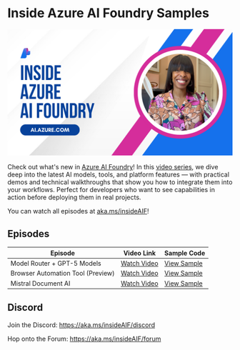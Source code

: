 # Inside Azure AI Foundry Samples

![Inside Azure AI Foundry playlist image.](Images/thumbnail-playlist.png)

Check out what's new in [Azure AI Foundry](https://ai.azure.com)! In this [video series](https://aka.ms/insideAIF), we dive deep into the latest AI models, tools, and platform features — with practical demos and technical walkthroughs that show you how to integrate them into your workflows. Perfect for developers who want to see capabilities in action before deploying them in real projects.

You can watch all episodes at [aka.ms/insideAIF](https://aka.ms/insideAIF)!

## Episodes

| Episode  | Video Link | Sample Code |
|--------------|------------|-------------|
| Model Router + GPT-5 Models | [Watch Video](https://youtu.be/2NL2XpigH0A?si=yCdz_kyx16VIX0Mk) | [View Sample](./samples/model-router) |
| Browser Automation Tool (Preview) | [Watch Video](https://youtu.be/FBQRc-M18ws?si=uhhDtHJmKdCki-c2) | [View Sample](./samples/browser-automation) |
| Mistral Document AI | [Watch Video](https://example.com/video3) | [View Sample](./samples/mistral-document-AI) |

## Discord

Join the Discord: https://aka.ms/insideAIF/discord 

Hop onto the Forum: https://aka.ms/insideAIF/forum